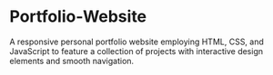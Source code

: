 # Portfolio-Website

A responsive personal portfolio website employing HTML, CSS, and JavaScript to feature a collection of projects with interactive design elements and smooth navigation.
